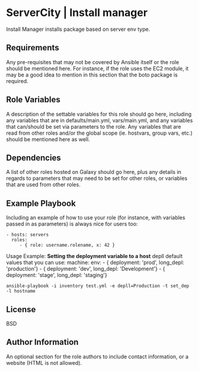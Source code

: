 ServerCity | Install manager
=========

Install Manager installs package based on server env type.

Requirements
------------

Any pre-requisites that may not be covered by Ansible itself or the role should be mentioned here. For instance, if the role uses the EC2 module, it may be a good idea to mention in this section that the boto package is required.

Role Variables
--------------

A description of the settable variables for this role should go here, including any variables that are in defaults/main.yml, vars/main.yml, and any variables that can/should be set via parameters to the role. Any variables that are read from other roles and/or the global scope (ie. hostvars, group vars, etc.) should be mentioned here as well.

Dependencies
------------

A list of other roles hosted on Galaxy should go here, plus any details in regards to parameters that may need to be set for other roles, or variables that are used from other roles.

Example Playbook
----------------

Including an example of how to use your role (for instance, with variables passed in as parameters) is always nice for users too:

    - hosts: servers
      roles:
         - { role: username.rolename, x: 42 }

Usage Example:
**Setting the deployment variable to a host**
depll default values that you can use:
machine:
 env:
    - { deployment: 'prod', long_depl: 'production'}
    - { deployment: 'dev', long_depl: 'Development'}
    - { deployment: 'stage', long_depl: 'staging'}


    ansible-playbook -i inventory test.yml -e depll=Production -t set_dep -l hostname



License
-------

BSD

Author Information
------------------

An optional section for the role authors to include contact information, or a website (HTML is not allowed).
